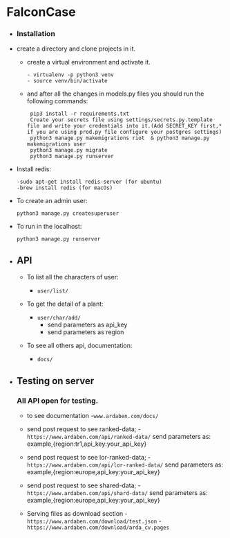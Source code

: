 # FalconCase

- ### Installation
- create a directory and clone projects in it.
    - create a virtual environment and activate it.
        ```
        - virtualenv -p python3 venv
        - source venv/bin/activate
        ```
    - and after all the changes in models.py files you should run the following commands:
       ```
        pip3 install -r requirements.txt
        Create your secrets file using settings/secrets.py.template file and write your credentials into it.(Add SECRET_KEY first,* if you are using prod.py file configure your postgres settings)
        python3 manage.py makemigrations riot  & python3 manage.py makemigrations user
        python3 manage.py migrate
        python3 manage.py runserver
       ```
- Install redis:
    ``` 
    -sudo apt-get install redis-server (for ubuntu)
    -brew install redis (for macOs)
    ```
- To create an admin user:
    ``` 
    python3 manage.py createsuperuser 
    ```
    
- To run in the localhost:
    ```
    python3 manage.py runserver
    ```
- ## API
    - To list all the characters of user:
        - `user/list/`

    - To get the detail of a plant:
        - `user/char/add/`
            - send parameters as api_key
            - send parameters as region
     
    - To see all others api, documentation:
        - `docs/`
       
- ## Testing on server
  ### All API open for testing.
    - to see documentation 
        -`www.ardaben.com/docs/`
    - send post request to see ranked-data;
        -`https://www.ardaben.com/api/ranked-data/`
            send parameters as: example,{region:tr1,api_key:your_api_key}
    - send post request to see lor-ranked-data;
        -`https://www.ardaben.com/api/lor-ranked-data/`
            send parameters as: example,{region:europe,api_key:your_api_key}    
    - send post request to see shared-data;
        -`https://www.ardaben.com/api/shard-data/`
            send parameters as: example,{region:europe,api_key:your_api_key} 

    - Serving files as download section
        -`https://www.ardaben.com/download/test.json`
        -`https://www.ardaben.com/download/arda_cv.pages`
         
    
    
